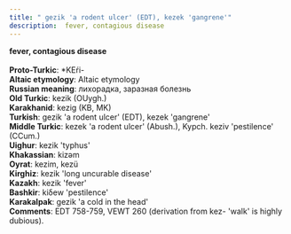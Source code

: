 ```yaml
---
title: " gezik 'a rodent ulcer' (EDT), kezek 'gangrene'"
description:  fever, contagious disease
---
```

<strong> fever, contagious disease</strong><br><br>
<strong>Proto-Turkic</strong>:  *KEŕi-<br>
<strong>Altaic etymology</strong>:  Altaic etymology<br>
<strong>Russian meaning</strong>:  лихорадка, заразная болезнь<br>
<strong>Old Turkic</strong>:  kezik (OUygh.)<br>
<strong>Karakhanid</strong>:  kezig (KB, MK)<br>
<strong>Turkish</strong>:  gezik 'a rodent ulcer' (EDT), kezek 'gangrene'<br>
<strong>Middle Turkic</strong>:  kezek 'a rodent ulcer' (Abush.), Kypch. keziv 'pestilence' (CCum.)<br>
<strong>Uighur</strong>:  kezik 'typhus'<br>
<strong>Khakassian</strong>:  kizǝm<br>
<strong>Oyrat</strong>:  kezim, kezü<br>
<strong>Kirghiz</strong>:  kezik 'long uncurable disease'<br>
<strong>Kazakh</strong>:  kezik 'fever'<br>
<strong>Bashkir</strong>:  kiδew 'pestilence'<br>
<strong>Karakalpak</strong>:  gezik 'a cold in the head'<br>
<strong>Comments</strong>:  EDT 758-759, VEWT 260 (derivation from kez- 'walk' is highly dubious).<br>


